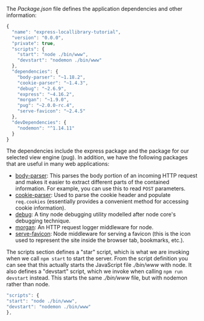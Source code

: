 The *Package.json* file defines the application dependencies and other information:
    
```js    
{
  "name": "express-locallibrary-tutorial",
  "version": "0.0.0",
  "private": true,
  "scripts": {
    "start": "node ./bin/www",
    "devstart": "nodemon ./bin/www"
  },
  "dependencies": {
    "body-parser": "~1.18.2",
    "cookie-parser": "~1.4.3",
    "debug": "~2.6.9",
    "express": "~4.16.2",
    "morgan": "~1.9.0",
    "pug": "~2.0.0-rc.4",
    "serve-favicon": "~2.4.5"
  },
  "devDependencies": {
    "nodemon": "^1.14.11"
  }
}
```    

The dependencies include the express package and the package for our selected view engine (pug). In addition, we have the following packages that are useful in many web applications:

* [body-parser](https://www.npmjs.com/package/body-parser): This parses the body portion of an incoming HTTP request and makes it easier to extract different parts of the contained information. For example, you can use this to read `POST` parameters.
* [cookie-parser](https://www.npmjs.com/package/cookie-parser): Used to parse the cookie header and populate `req.cookies` (essentially provides a convenient method for accessing cookie information).
* [debug](https://www.npmjs.com/package/debug): A tiny node debugging utility modelled after node core's debugging technique.
* [morgan](https://www.npmjs.com/package/morgan): An HTTP request logger middleware for node.
* [serve-favicon](https://www.npmjs.com/package/serve-favicon): Node middleware for serving a favicon (this is the icon used to represent the site inside the browser tab, bookmarks, etc.).

The scripts section defines a "star" script, which is what we are invoking when we call `npm start` to start the server. From the script definition you can see that this actually starts the JavaScript file *./bin/www* with node. It also defines a "devstart" script, which we invoke when calling `npm run devstart` instead. This starts the same *./bin/www* file, but with nodemon rather than node.
    
```js    
"scripts": {
"start": "node ./bin/www",
"devstart": "nodemon ./bin/www"
},
```    
